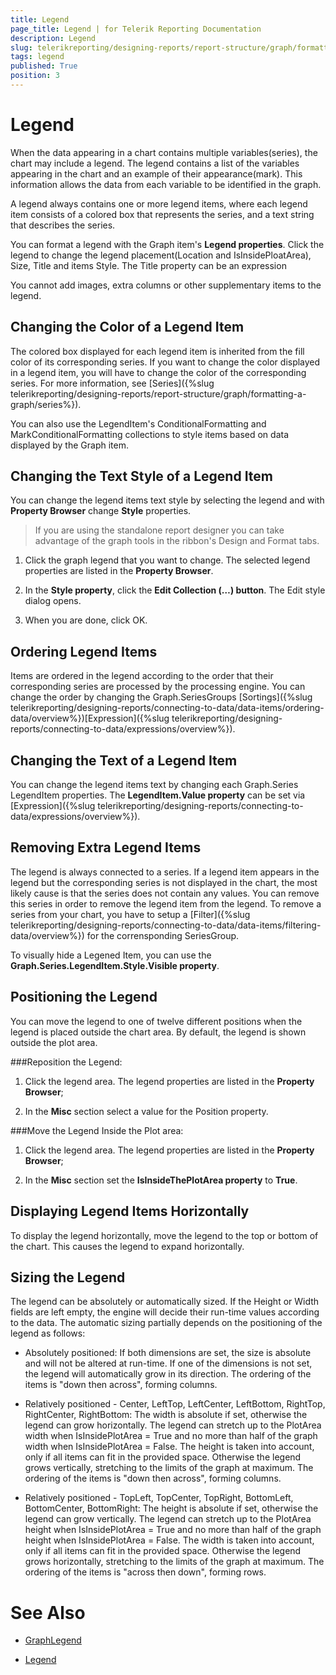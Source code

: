 ```yaml
---
title: Legend
page_title: Legend | for Telerik Reporting Documentation
description: Legend
slug: telerikreporting/designing-reports/report-structure/graph/formatting-a-graph/legend
tags: legend
published: True
position: 3
---
```


# Legend



When the data appearing in a chart contains multiple variables(series), the chart may include a legend.         The legend contains a list of the variables appearing in the chart and an example of their appearance(mark).         This information allows the data from each variable to be identified in the graph.       

A legend always contains one or more legend items, where each legend item consists of a colored box that represents the series,         and a text string that describes the series.       

You can format a legend with the Graph item's __Legend properties__.         Click the legend to change the legend placement(Location and IsInsidePloatArea), Size, Title and items Style. The Title property can be an expression       

You cannot add images, extra columns or other supplementary items to the legend.       

## Changing the Color of a Legend Item

The colored box displayed for each legend item is inherited from the fill color of its corresponding series.           If you want to change the color displayed in a legend item, you will have to change the color of the corresponding series.           For more information, see [Series]({%slug telerikreporting/designing-reports/report-structure/graph/formatting-a-graph/series%}).         

You can also use the LegendItem's ConditionalFormatting and MarkConditionalFormatting collections to style items based on data displayed by the Graph item.

## Changing the Text Style of a Legend Item

You can change the legend items text style by selecting the legend and with __Property Browser__ change __Style__ properties.         

> If you are using the standalone report designer you can take advantage of the graph tools in the ribbon's Design and Format tabs.           

1. Click the graph legend that you want to change.    The selected legend properties are listed in the __Property Browser__.                 

1. In the __Style property__, click the __Edit Collection (…) button__.                     The Edit style dialog opens.                 

1. When you are done, click OK.                 

## Ordering Legend Items

Items are ordered in the legend according to the order that their corresponding series are processed by the processing engine.           You can change the order by changing the Graph.SeriesGroups [Sortings]({%slug telerikreporting/designing-reports/connecting-to-data/data-items/ordering-data/overview%})[Expression]({%slug telerikreporting/designing-reports/connecting-to-data/expressions/overview%}).         

## Changing the Text of a Legend Item

You can change the legend items text by changing each Graph.Series LegendItem properties. The __LegendItem.Value property__ can be set via [Expression]({%slug telerikreporting/designing-reports/connecting-to-data/expressions/overview%}).         

## Removing Extra Legend Items

The legend is always connected to a series.           If a legend item appears in the legend but the corresponding series is not displayed in the chart,           the most likely cause is that the series does not contain any values.           You can remove this series in order to remove the legend item from the legend.           To remove a series from your chart, you have to setup a [Filter]({%slug telerikreporting/designing-reports/connecting-to-data/data-items/filtering-data/overview%}) for the corrensponding SeriesGroup.         

To visually hide a Legened Item, you can use the __Graph.Series.LegendItem.Style.Visible property__.         

## Positioning the Legend

You can move the legend to one of twelve different positions when the legend is placed outside the chart area.           By default, the legend is shown outside the plot area.         

###Reposition the Legend:

1. Click the legend area.    The legend properties are listed in the __Property Browser__;                 

1. In the __Misc__ section select a value for the Position property.                 

###Move the Legend Inside the Plot area:

1. Click the legend area.    The legend properties are listed in the __Property Browser__;                 

1. In the __Misc__ section set the __IsInsideThePlotArea property__ to __True__.                 

## Displaying Legend Items Horizontally

To display the legend horizontally, move the legend to the top or bottom of the chart. This causes the legend to expand horizontally.         

## Sizing the Legend

The legend can be absolutely or automatically sized.           If the Height or Width fields are left empty, the engine will decide their run-time values according to the data.           The automatic sizing partially depends on the positioning of the legend as follows:         

* Absolutely positioned:             If both dimensions are set, the size is absolute and will not be altered at run-time.             If one of the dimensions is not set, the legend will automatically grow in its direction.             The ordering of the items is "down then across", forming columns.             

* Relatively positioned - Center, LeftTop, LeftCenter, LeftBottom, RightTop, RightCenter, RightBottom:             The width is absolute if set, otherwise the legend can grow horizontally.               The legend can stretch up to the PlotArea width when IsInsidePlotArea = True and no more than half of the graph width when IsInsidePlotArea = False.             The height is taken into account, only if all items can fit in the provided space.               Otherwise the legend grows vertically, stretching to the limits of the graph at maximum.             The ordering of the items is "down then across", forming columns.             

* Relatively positioned - TopLeft, TopCenter, TopRight, BottomLeft, BottomCenter, BottomRight:             The height is absolute if set, otherwise the legend can grow vertically.               The legend can stretch up to the PlotArea height when IsInsidePlotArea = True and no more than half of the graph height when IsInsidePlotArea = False.             The width is taken into account, only if all items can fit in the provided space.               Otherwise the legend grows horizontally, stretching to the limits of the graph at maximum.             The ordering of the items is "across then down", forming rows.             

# See Also
 

* [GraphLegend](/reporting/api/Telerik.Reporting.GraphLegend)  

* [Legend](/reporting/api/Telerik.Reporting.Graph#Telerik_Reporting_Graph_Legend)

